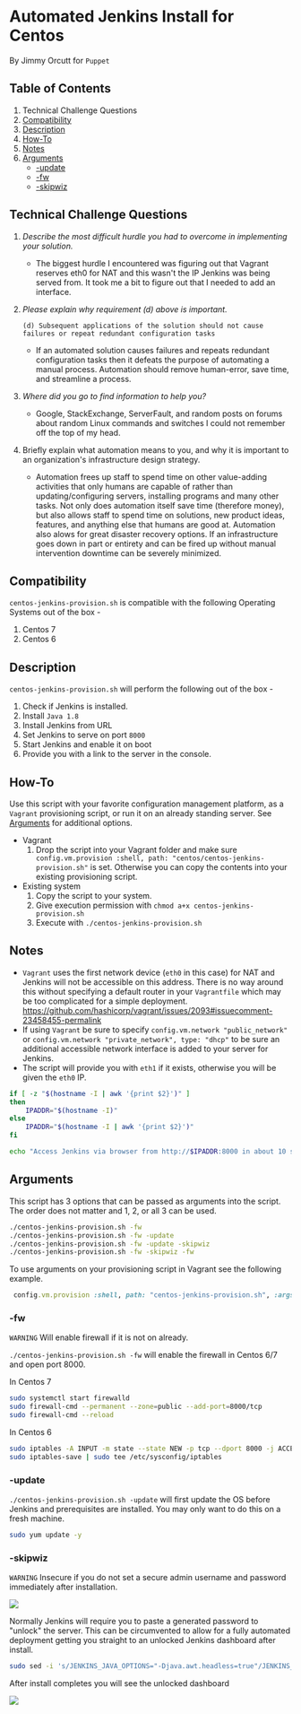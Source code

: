 # Automated Jenkins Install for Centos

By Jimmy Orcutt for `Puppet`

## Table of Contents
1. Technical Challenge Questions
2. [Compatibility](#Compatibility)
3. [Description](#Description)
4. [How-To](#How-To)
5. [Notes](#Notes)
6. [Arguments](#Arguments)
    * [-update](#-update)
    * [-fw](#-fw)
    * [-skipwiz](#-skipwiz)


## Technical Challenge Questions

1. *Describe the most difficult hurdle you had to overcome in implementing your solution.*
    * The biggest hurdle I encountered was figuring out that Vagrant reserves eth0 for NAT and this wasn't the IP Jenkins was being served from. It took me a bit to figure out that I needed to add an interface.

2. *Please explain why requirement (d) above is important.*
    ```
    (d) Subsequent applications of the solution should not cause failures or repeat redundant configuration tasks
    ```
    * If an automated solution causes failures and repeats redundant configuration tasks then it defeats the purpose of automating a manual process.  Automation should remove human-error, save time, and streamline a process.

3. *Where did you go to find information to help you?*
    * Google, StackExchange, ServerFault, and random posts on forums about random Linux commands and switches I could not remember off the top of my head.

4. Briefly explain what automation means to you, and why it is important to an organization's infrastructure design strategy.
    * Automation frees up staff to spend time on other value-adding activities that only humans are capable of rather than updating/configuring servers, installing programs and many other tasks.  Not only does automation itself save time (therefore money), but also allows staff to spend time on solutions, new product ideas, features, and anything else that humans are good at.  Automation also alows for great disaster recovery options. If an infrastructure goes down in part or entirety and can be fired up without manual intervention downtime can be severely minimized.

## Compatibility 
`centos-jenkins-provision.sh` is compatible with the following Operating Systems out of the box -

1. Centos 7
2. Centos 6


## Description
`centos-jenkins-provision.sh` will perform the following out of the box -

1. Check if Jenkins is installed.
2. Install `Java 1.8`
3. Install Jenkins from URL
4. Set Jenkins to serve on port `8000`
5. Start Jenkins and enable it on boot
6. Provide you with a link to the server in the console.

## How-To
Use this script with your favorite configuration management platform, as a `Vagrant` provisioning script, or run it on an already standing server.  See [Arguments](#Arguments) for additional options.

* Vagrant
    1. Drop the script into your Vagrant folder and make sure ` config.vm.provision :shell, path: "centos/centos-jenkins-provision.sh"` is set.  Otherwise you can copy the contents into your existing provisioning script.
* Existing system
    1. Copy the script to your system.
    2. Give execution permission with `chmod a+x centos-jenkins-provision.sh`
    3. Execute with `./centos-jenkins-provision.sh`

## Notes

* `Vagrant` uses the first network device (`eth0` in this case) for NAT and Jenkins will not be accessible on this address. There is no way around this without specifying a default router in your `Vagrantfile` which may be too complicated for a simple deployment.  https://github.com/hashicorp/vagrant/issues/2093#issuecomment-23458455-permalink
* If using `Vagrant` be sure to specify `config.vm.network "public_network"` or `config.vm.network "private_network", type: "dhcp"` to be sure an additional accessible network interface is added to your server for Jenkins.
* The script will provide you with `eth1` if it exists, otherwise you will be given the `eth0` IP.

```bash
if [ -z "$(hostname -I | awk '{print $2}')" ]
then
    IPADDR="$(hostname -I)"
else
    IPADDR="$(hostname -I | awk '{print $2}')"
fi

echo "Access Jenkins via browser from http://$IPADDR:8000 in about 10 seconds."
```

## Arguments

This script has 3 options that can be passed as arguments into the script.  The order does not matter and 1, 2, or all 3 can be used.

```bash
./centos-jenkins-provision.sh -fw
./centos-jenkins-provision.sh -fw -update
./centos-jenkins-provision.sh -fw -update -skipwiz
./centos-jenkins-provision.sh -fw -skipwiz -fw
```

To use arguments on your provisioning script in Vagrant see the following example.

```ruby
 config.vm.provision :shell, path: "centos-jenkins-provision.sh", :args =>"-update -fw -skipwiz"
 ```

### -fw

`WARNING` Will enable firewall if it is not on already.

`./centos-jenkins-provision.sh -fw` will enable the firewall in Centos 6/7 and open port 8000.

In Centos 7
```bash
sudo systemctl start firewalld
sudo firewall-cmd --permanent --zone=public --add-port=8000/tcp
sudo firewall-cmd --reload
```

In Centos 6
```bash
sudo iptables -A INPUT -m state --state NEW -p tcp --dport 8000 -j ACCEPT
sudo iptables-save | sudo tee /etc/sysconfig/iptables
```


### -update


`./centos-jenkins-provision.sh -update` will first update the OS before Jenkins and prerequisites are installed. You may only want to do this on a fresh machine.

```bash
sudo yum update -y
```


### -skipwiz

`WARNING` Insecure if you do not set a secure admin username and password immediately after installation.

![](https://preview.ibb.co/cYAD5A/Capture2.png)


Normally Jenkins will require you to paste a generated password to "unlock" the server. This can be circumvented to allow for a fully automated deployment getting you straight to an unlocked Jenkins dashboard after install.
```bash
sudo sed -i 's/JENKINS_JAVA_OPTIONS="-Djava.awt.headless=true"/JENKINS_JAVA_OPTIONS="-Djava.awt.headless=true -Djenkins.install.runSetupWizard=false"/g' /etc/sysconfig/jenkins
```

After install completes you will see the unlocked dashboard

![](https://preview.ibb.co/gLVzCq/Capture.png)
